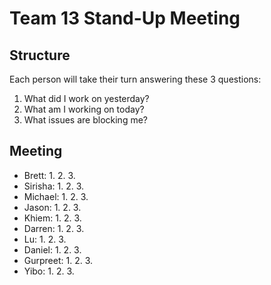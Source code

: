 # Team 13 Stand-Up Meeting

## Structure
Each person will take their turn answering these 3 questions:
1. What did I work on yesterday?
2. What am I working on today?
3. What issues are blocking me?

## Meeting
* Brett:
  1. 
  2. 
  3.
* Sirisha:
  1. 
  2. 
  3.
* Michael:
  1. 
  2. 
  3.
* Jason:
  1. 
  2. 
  3.
* Khiem:
  1. 
  2. 
  3.
* Darren:
  1. 
  2. 
  3.
* Lu:
  1. 
  2. 
  3.
* Daniel:
  1. 
  2. 
  3.
* Gurpreet:
  1. 
  2. 
  3.
* Yibo:
  1. 
  2. 
  3.
